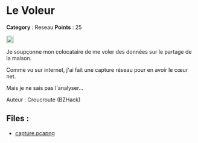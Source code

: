 # Le Voleur

**Category** : Reseau
**Points** : 25

<img src="https://cdn.iconscout.com/icon/free/png-256/free-france-flag-country-nation-empire-36011.png?f=webp" width="20" height="20"/>

Je soupçonne mon colocataire de me voler des données sur le partage de la maison. 

Comme vu sur internet, j'ai fait une capture réseau pour en avoir le cœur net. 

Mais je ne sais pas l'analyser…

Auteur : Croucroute (BZHack)


## Files : 
 - [capture.pcapng](./capture.pcapng)


